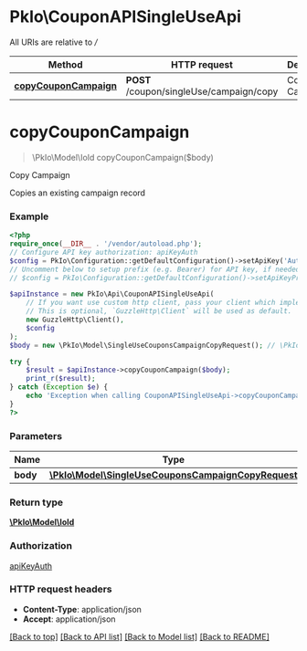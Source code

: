 # PkIo\CouponAPISingleUseApi

All URIs are relative to */*

Method | HTTP request | Description
------------- | ------------- | -------------
[**copyCouponCampaign**](CouponAPISingleUseApi.md#copycouponcampaign) | **POST** /coupon/singleUse/campaign/copy | Copy Campaign

# **copyCouponCampaign**
> \PkIo\Model\IoId copyCouponCampaign($body)

Copy Campaign

Copies an existing campaign record

### Example
```php
<?php
require_once(__DIR__ . '/vendor/autoload.php');
// Configure API key authorization: apiKeyAuth
$config = PkIo\Configuration::getDefaultConfiguration()->setApiKey('Authorization', 'YOUR_API_KEY');
// Uncomment below to setup prefix (e.g. Bearer) for API key, if needed
// $config = PkIo\Configuration::getDefaultConfiguration()->setApiKeyPrefix('Authorization', 'Bearer');

$apiInstance = new PkIo\Api\CouponAPISingleUseApi(
    // If you want use custom http client, pass your client which implements `GuzzleHttp\ClientInterface`.
    // This is optional, `GuzzleHttp\Client` will be used as default.
    new GuzzleHttp\Client(),
    $config
);
$body = new \PkIo\Model\SingleUseCouponsCampaignCopyRequest(); // \PkIo\Model\SingleUseCouponsCampaignCopyRequest | 

try {
    $result = $apiInstance->copyCouponCampaign($body);
    print_r($result);
} catch (Exception $e) {
    echo 'Exception when calling CouponAPISingleUseApi->copyCouponCampaign: ', $e->getMessage(), PHP_EOL;
}
?>
```

### Parameters

Name | Type | Description  | Notes
------------- | ------------- | ------------- | -------------
 **body** | [**\PkIo\Model\SingleUseCouponsCampaignCopyRequest**](../Model/SingleUseCouponsCampaignCopyRequest.md)|  |

### Return type

[**\PkIo\Model\IoId**](../Model/IoId.md)

### Authorization

[apiKeyAuth](../../README.md#apiKeyAuth)

### HTTP request headers

 - **Content-Type**: application/json
 - **Accept**: application/json

[[Back to top]](#) [[Back to API list]](../../README.md#documentation-for-api-endpoints) [[Back to Model list]](../../README.md#documentation-for-models) [[Back to README]](../../README.md)

